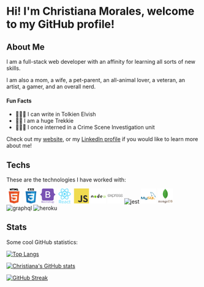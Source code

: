 # Hi! I'm Christiana Morales, welcome to my GitHub profile!

## About Me
I am a full-stack web developer with an affinity for learning all sorts of new skills.

I am also a mom, a wife, a pet-parent, an all-animal lover, a veteran, an artist, a gamer, and an overall nerd.

#### Fun Facts 
- 🧝🏼‍♀️ I can write in Tolkien Elvish 
- 🖖🏼 I am a huge Trekkie
- 🕵🏻‍♀️ I once interned in a Crime Scene Investigation unit

Check out my [website](https://nicavulcan.github.io/ccs-morales), or my [LinkedIn profile](https://www.linkedin.com/in/csullivanmorales/) if you would like to learn more about me!


## Techs
These are the technologies I have worked with:

<img src="https://raw.githubusercontent.com/devicons/devicon/master/icons/html5/html5-original-wordmark.svg" alt="html5" width="40" height="40"/> <img src="https://raw.githubusercontent.com/devicons/devicon/master/icons/css3/css3-original-wordmark.svg" alt="css3" width="40" height="40"/> <img src="https://raw.githubusercontent.com/devicons/devicon/master/icons/bootstrap/bootstrap-plain-wordmark.svg" alt="bootstrap" width="40" height="40"/> <img src="https://raw.githubusercontent.com/devicons/devicon/master/icons/react/react-original-wordmark.svg" alt="react" width="40" height="40"/>  <img src="https://raw.githubusercontent.com/devicons/devicon/master/icons/javascript/javascript-original.svg" alt="javascript" width="40" height="40"/> <img src="https://raw.githubusercontent.com/devicons/devicon/master/icons/nodejs/nodejs-original-wordmark.svg" alt="nodejs" width="40" height="40"/> <img src="https://raw.githubusercontent.com/devicons/devicon/master/icons/express/express-original-wordmark.svg" alt="express" width="40" height="40"/>  <img src="https://www.vectorlogo.zone/logos/jestjsio/jestjsio-icon.svg" alt="jest" width="40" height="40"/> <img src="https://raw.githubusercontent.com/devicons/devicon/master/icons/mysql/mysql-original-wordmark.svg" alt="mysql" width="40" height="40"/> <img src="https://raw.githubusercontent.com/devicons/devicon/master/icons/mongodb/mongodb-original-wordmark.svg" alt="mongodb" width="40" height="40"/> <img src="https://www.vectorlogo.zone/logos/graphql/graphql-icon.svg" alt="graphql" width="40" height="40"/> <img src="https://www.vectorlogo.zone/logos/heroku/heroku-icon.svg" alt="heroku" width="40" height="40"/> 

## Stats
Some cool GitHub statistics:

[![Top Langs](https://github-readme-stats.vercel.app/api/top-langs/?username=nicavulcan&theme=vue-dark&custom_title=Languages)](https://github.com/anuraghazra/github-readme-stats)

[![Christiana's GitHub stats](https://github-readme-stats.vercel.app/api?username=nicavulcan&count_private=true&show_icons=true&include_all_commits=true&theme=vue-dark&custom_title=Activity)](https://github.com/anuraghazra/github-readme-stats)

[![GitHub Streak](https://github-readme-streak-stats.herokuapp.com/?user=nicavulcan&theme=vue-dark)](https://git.io/streak-stats)

